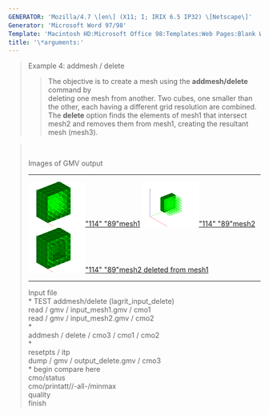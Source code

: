```yaml
---
GENERATOR: 'Mozilla/4.7 \[en\] (X11; I; IRIX 6.5 IP32) \[Netscape\]'
Generator: 'Microsoft Word 97/98'
Template: 'Macintosh HD:Microsoft Office 98:Templates:Web Pages:Blank Web Page'
title: '\*arguments:'
---
```


> Example 4: addmesh / delete
>
> > The objective is to create a mesh using the **addmesh/delete**
> > command by\
> > deleting one mesh from another.
> > Two cubes, one smaller than the other, each having a different grid
> > resolution are combined. The **delete** option finds the elements of
> > mesh1 that intersect\
> > mesh2 and removes them from mesh1, creating the resultant mesh
> > (mesh3).

>  
>
> Images of GMV output
>
>   ------------------------------------------------------------------------------------------------------------------------------------------------------------------ ------------------------------------------------------------------------------------------------------------------------------------------------------------------ ----------------------------------------------------------------------------------------------------------------------------------------------------------------------------------------
>   [![](image/addmesh_delete/addmesh_mesh1_tn.gif)"114" "89"](image/addmesh_delete/addmesh_mesh1.gif)[mesh1](image/addmesh_delete/addmesh_mesh1.gif)   [![](image/addmesh_delete/addmesh_mesh2_tn.gif)"114" "89"](image/addmesh_delete/addmesh_mesh2.gif)[mesh2](image/addmesh_delete/addmesh_mesh2.gif)   [![](image/addmesh_delete/addmesh_delete_tn.gif)"114" "89"](image/addmesh_delete/addmesh_delete.gif)[mesh2 deleted from mesh1](image/addmesh_delete/addmesh_delete.gif)
>   ------------------------------------------------------------------------------------------------------------------------------------------------------------------ ------------------------------------------------------------------------------------------------------------------------------------------------------------------ ----------------------------------------------------------------------------------------------------------------------------------------------------------------------------------------
>
> Input file\
> \* TEST addmesh/delete (lagrit\_input\_delete)\
> read / gmv / input\_mesh1.gmv / cmo1\
> read / gmv / input\_mesh2.gmv / cmo2\
> \*\
> addmesh / delete / cmo3 / cmo1 / cmo2\
> \*\
> resetpts / itp\
> dump / gmv / output\_delete.gmv / cmo3\
> \* begin compare here\
> cmo/status\
> cmo/printatt//-all-/minmax\
> quality\
> finish

